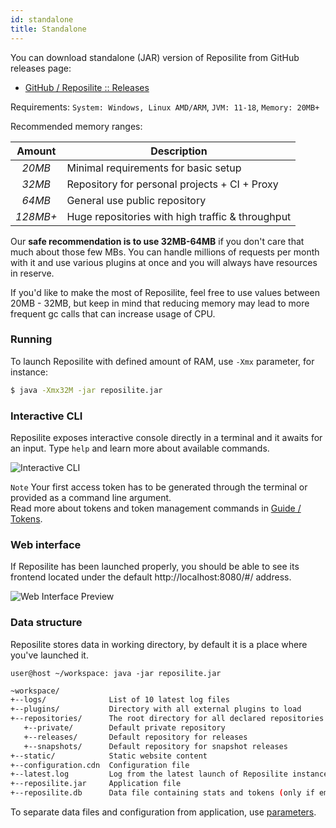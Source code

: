 ```yaml
---
id: standalone
title: Standalone
---
```


You can download standalone (JAR) version of Reposilite from GitHub releases page:

- [GitHub / Reposilite :: Releases](https://github.com/dzikoysk/reposilite/releases)

Requirements: `System: Windows, Linux AMD/ARM`, `JVM: 11-18`, `Memory: 20MB+`

Recommended memory ranges:

|  Amount  | Description                                      |
|:--------:|--------------------------------------------------|
|  _20MB_  | Minimal requirements for basic setup             |
|  _32MB_  | Repository for personal projects + CI + Proxy    |
|  _64MB_  | General use public repository                    |
| _128MB+_ | Huge repositories with high traffic & throughput |                                    

Our **safe recommendation is to use 32MB-64MB** if you don't care that much about those few MBs. 
You can handle millions of requests per month with it and use various plugins at once and you will always have resources in reserve.

If you'd like to make the most of Reposilite, feel free to use values between 20MB - 32MB, 
but keep in mind that reducing memory may lead to more frequent gc calls that can increase usage of CPU.

### Running

To launch Reposilite with defined amount of RAM, use `-Xmx` parameter, for instance:

```bash
$ java -Xmx32M -jar reposilite.jar
```

### Interactive CLI

Reposilite exposes interactive console directly in a terminal and it awaits for an input.
Type `help` and learn more about available commands.

![Interactive CLI](/images/guides/interactive-cli.gif)

`Note` Your first access token has to be generated through the terminal or provided as a command line argument.  
Read more about tokens and token management commands in [Guide / Tokens](/guide/tokens).

### Web interface

If Reposilite has been launched properly,
you should be able to see its frontend located under the default http://localhost:8080/#/ address.

![Web Interface Preview](/images/guides/web-interface-preview.png)

### Data structure

Reposilite stores data in working directory,
by default it is a place where you've launched it.

```shell-session
user@host ~/workspace: java -jar reposilite.jar
```

```bash
~workspace/
+--logs/              List of 10 latest log files
+--plugins/           Directory with all external plugins to load
+--repositories/      The root directory for all declared repositories
   +--private/        Default private repository
   +--releases/       Default repository for releases
   +--snapshots/      Default repository for snapshot releases
+--static/            Static website content
+--configuration.cdn  Configuration file
+--latest.log         Log from the latest launch of Reposilite instance
+--reposilite.jar     Application file
+--reposilite.db      Data file containing stats and tokens (only if embedded database enabled)
```

To separate data files and configuration from application, use [parameters](settings#parameters).
